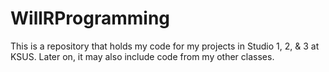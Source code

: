 # WillRProgramming
This is a repository that holds my code for my projects in Studio 1, 2, &amp; 3 at KSUS. Later on, it may also include code from my other classes.
